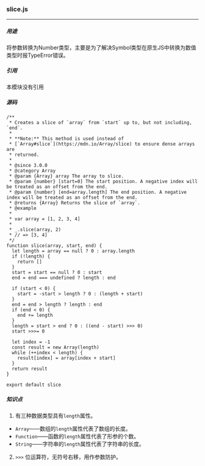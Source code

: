 ### slice.js
---
##### 用途
将参数转换为Number类型，主要是为了解决Symbol类型在原生JS中转换为数值类型时报TypeError错误。

##### 引用
本模块没有引用

##### 源码
```
/**
 * Creates a slice of `array` from `start` up to, but not including, `end`.
 *
 * **Note:** This method is used instead of
 * [`Array#slice`](https://mdn.io/Array/slice) to ensure dense arrays are
 * returned.
 *
 * @since 3.0.0
 * @category Array
 * @param {Array} array The array to slice.
 * @param {number} [start=0] The start position. A negative index will be treated as an offset from the end.
 * @param {number} [end=array.length] The end position. A negative index will be treated as an offset from the end.
 * @returns {Array} Returns the slice of `array`.
 * @example
 *
 * var array = [1, 2, 3, 4]
 *
 * _.slice(array, 2)
 * // => [3, 4]
 */
function slice(array, start, end) {
  let length = array == null ? 0 : array.length
  if (!length) {
    return []
  }
  start = start == null ? 0 : start
  end = end === undefined ? length : end

  if (start < 0) {
    start = -start > length ? 0 : (length + start)
  }
  end = end > length ? length : end
  if (end < 0) {
    end += length
  }
  length = start > end ? 0 : ((end - start) >>> 0)
  start >>>= 0

  let index = -1
  const result = new Array(length)
  while (++index < length) {
    result[index] = array[index + start]
  }
  return result
}

export default slice
```

##### 知识点
1. 有三种数据类型具有`length`属性。

- `Array`——数组的`length`属性代表了数组的长度。
- `Function`——函数的`length`属性代表了形参的个数。
- `String`——字符串的`length`属性代表了字符串的长度。

2. `>>>` 位运算符，无符号右移，用作参数防护。